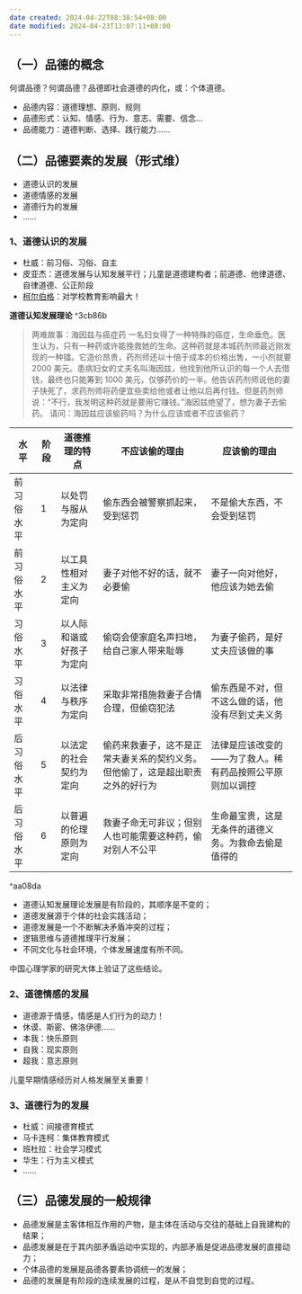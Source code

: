 ```yaml
---
date created: 2024-04-22T08:38:54+08:00
date modified: 2024-04-23T13:07:11+08:00
---
```


## （一）品德的概念

何谓品德？何谓品德？品德即社会道德的内化，或：个体道德。
- 品德内容：道德理想、原则、规则
- 品德形式：认知、情感、行为、意志、需要、信念...
- 品德能力：道德判断、选择、践行能力......

## （二）品德要素的发展（形式维）

- 道德认识的发展
- 道德情感的发展
- 道德行为的发展
- ......

### 1、道德认识的发展

- 杜威：前习俗、习俗、自主
- 皮亚杰：道德发展与认知发展平行；儿童是道德建构者；前道德、他律道德、自律道德、公正阶段
- [柯尔伯格](https://baike.baidu.com/item/%E7%A7%91%E5%B0%94%E4%BC%AF%E6%A0%BC/10930068)：对学校教育影响最大！

**道德认知发展理论** ^3cb86b

> 两难故事：海因兹与癌症药
> 一名妇女得了一种特殊的癌症，生命垂危。医生认为，只有一种药或许能挽救她的生命。这种药就是本城药剂师最近刚发现的一种镭。它造价昂贵，药剂师还以十倍于成本的价格出售，一小剂就要 2000 美元。患病妇女的丈夫名叫海因兹，他找到他所认识的每一个人去借钱，最终也只能筹到 1000 美元，仅够药价的一半。他告诉药剂师说他的妻子快死了，求药剂师将药便宜些卖给他或者让他以后再付钱。但是药剂师说：“不行，我发明这种药就是要用它赚钱。”海因兹绝望了，想为妻子去偷药。
> 请问：海因兹应该偷药吗？为什么应该或者不应该偷药？

| **水平** | **阶段** | **道德推理的特点**  | **不应该偷的理由**                             | **应该偷的理由**                    |
| ------ | ------ | ------------ | --------------------------------------- | ----------------------------- |
| 前习俗水平  | 1      | 以处罚与服从为定向    | 偷东西会被警察抓起来，受到惩罚                         | 不是偷大东西，不会受到惩罚                 |
| 前习俗水平  | 2      | 以工具性相对主义为定向  | 妻子对他不好的话，就不必要偷                          | 妻子一向对他好，他应该为她去偷               |
| 习俗水平   | 3      | 以人际和谐或好孩子为定向 | 偷窃会使家庭名声扫地，给自己家人带来耻辱                    | 为妻子偷药，是好丈夫应该做的事               |
| 习俗水平   | 4      | 以法律与秩序为定向    | 采取非常措施救妻子合情合理，但偷窃犯法                     | 偷东西是不对，但不这么做的话，他没有尽到丈夫义务      |
| 后习俗水平  | 5      | 以法定的社会契约为定向  | 偷药来救妻子，这不是正常夫妻关系的契约义务。但他偷了，这是超出职责之外的好行为 | 法律是应该改变的——为了救人。稀有药品按照公平原则加以调控 |
| 后习俗水平  | 6      | 以普遍的伦理原则为定向  | 救妻子命无可非议；但别人也可能需要这种药，偷对别人不公平            | 生命最宝贵，这是无条件的道德义务。为救命去偷是值得的    |

^aa08da

- 道德认知发展理论发展是有阶段的，其顺序是不变的；
- 道德发展源于个体的社会实践活动；
- 道德发展是一个不断解决矛盾冲突的过程；
- 逻辑思维与道德推理平行发展；
- 不同文化与社会环境，个体发展速度有所不同。

中国心理学家的研究大体上验证了这些结论。

### 2、道德情感的发展

- 道德源于情感，情感是人们行为的动力！
- 休谟、斯密、佛洛伊德......
- 本我：快乐原则
- 自我：现实原则
- 超我：意志原则

儿童早期情感经历对人格发展至关重要！

### 3、道德行为的发展

- 杜威：间接德育模式
- 马卡连柯：集体教育模式
- 班杜拉：社会学习模式
- 华生：行为主义模式
- ......

## （三）品德发展的一般规律

- 品德发展是主客体相互作用的产物，是主体在活动与交往的基础上自我建构的结果；
- 品德发展是在于其内部矛盾运动中实现的，内部矛盾是促进品德发展的直接动力；
- 个体品德的发展是品德各要素协调统一的发展；
- 品德的发展是有阶段的连续发展的过程，是从不自觉到自觉的过程。

